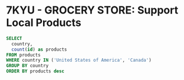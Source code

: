 # **7KYU** - GROCERY STORE: Support Local Products
```sql
SELECT 
  country,
  count(id) as products
FROM products
WHERE country IN ('United States of America', 'Canada') 
GROUP BY country
ORDER BY products desc
```